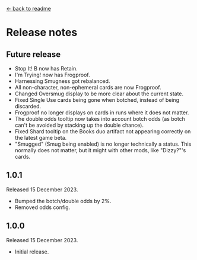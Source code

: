 [← back to readme](README.md)

# Release notes

## Future release

* Stop It! B now has Retain.
* I'm Trying! now has Frogproof.
* Harnessing Smugness got rebalanced.
* All non-character, non-ephemeral cards are now Frogproof.
* Changed Oversmug display to be more clear about the current state.
* Fixed Single Use cards being gone when botched, instead of being discarded.
* Frogproof no longer displays on cards in runs where it does not matter.
* The double odds tooltip now takes into account botch odds (as botch can't be avoided by stacking up the double chance).
* Fixed Shard tooltip on the Books duo artifact not appearing correctly on the latest game beta.
* "Smugged" (Smug being enabled) is no longer technically a status. This normally does not matter, but it might with other mods, like "Dizzy?"'s cards.

## 1.0.1
Released 15 December 2023.

* Bumped the botch/double odds by 2%.
* Removed odds config.

## 1.0.0
Released 15 December 2023.

* Initial release.